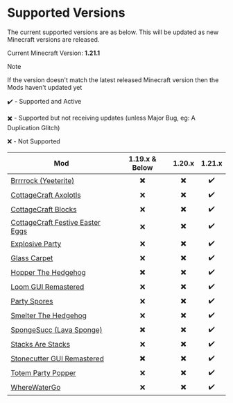 # Supported Versions
The current supported versions are as below. This will be updated as new Minecraft versions are released.

Current Minecraft Version: **1.21.1**
> [!NOTE]
> If the version doesn't match the latest released Minecraft version then the Mods haven't updated yet

✔️ - Supported and Active

✖️ - Supported but not receiving updates (unless Major Bug, eg: A Duplication Glitch)

❌ - Not Supported

| Mod                                                                                    | 1.19.x & Below  | 1.20.x | 1.21.x | 
| -------------------------------------------------------------------------------------- | :-----------: | :----: | :----: |
| [Brrrrock (Yeeterite)](https://modrinth.com/mod/yeeterite)                             | ✖️ | ✖️ | ✔️ |
| [CottageCraft Axolotls](https://modrinth.com/mod/cottagecraft-axolotls)                | ❌ | ✖️ | ✔️ |
| [CottageCraft Blocks](https://modrinth.com/mod/cottagecraft-mod)                       | ❌ | ✖️ | ✔️ |
| [CottageCraft Festive Easter Eggs](https://modrinth.com/mod/cottagecraft-festive-eggs) | ❌ | ✖️ | ✔️ |
| [Explosive Party](https://modrinth.com/mod/explosive-party)                            | ❌ | ✖️ | ✔️ |
| [Glass Carpet](https://modrinth.com/mod/glass-carpet)                                  | ❌ | ✖️ | ✔️ |
| [Hopper The Hedgehog](https://modrinth.com/mod/hopper-the-hedgehog)                    | ✖️ | ✖️ | ✔️ |
| [Loom GUI Remastered](https://modrinth.com/mod/loom-gui-remastered)                    | ❌ | ✖️ | ✔️ |
| [Party Spores](https://modrinth.com/mod/party-spores)                                  | ❌ | ✖️ | ✔️ |
| [Smelter The Hedgehog](https://modrinth.com/mod/smelter-the-hedgehog)                  | ❌ | ✖️ | ✔️ |
| [SpongeSucc (Lava Sponge)](https://modrinth.com/mod/spongesucc)                        | ✖️ | ✖️ | ✔️ |
| [Stacks Are Stacks](https://modrinth.com/mod/stacks-are-stacks)                        | ❌ | ✖️ | ✔️ |
| [Stonecutter GUI Remastered](https://modrinth.com/mod/stonecutter-gui-remastered)      | ✖️ | ✖️ | ✔️ |
| [Totem Party Popper](https://modrinth.com/mod/totem-party-popper)                      | ❌ | ✖️ | ✔️ |
| [WhereWaterGo](https://modrinth.com/mod/wwg)                                           | ❌ | ✖️ | ✔️ |
